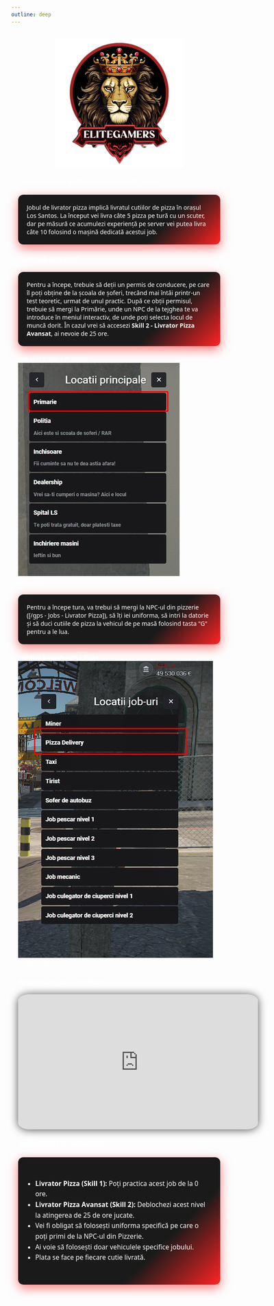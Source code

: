 ```yaml
---
outline: deep
---
```


<div class="eg-pizzajob">

<img src="../public/elitegamers.png" alt="logoEG" width="300" style="display:block; margin: 0 auto;">

<style>
.eg-pizzajob {
  font-family: 'Segoe UI', Tahoma, Geneva, Verdana, sans-serif;
  color: white;
  padding: 1rem;
}

.eg-pizzajob .eg-box {
  max-width: 700px;
  margin: 20px auto;
  padding: 20px;
  border-radius: 12px;
  background: linear-gradient(135deg, #1a1a1a 70%, #ff2323 100%);
  box-shadow: 0 8px 24px rgba(255, 35, 35, 0.6);
  color: #fff;
}

.eg-pizzajob ul {
  max-width: 700px;
  margin: 30px auto;
  line-height: 1.6;
  font-size: 1.1em;
  padding-left: 1.3em;
}

.eg-pizzajob ul ul {
  margin-top: 0.5rem;
  margin-bottom: 0.5rem;
  padding-left: 1.3em;
}

.eg-pizzajob details > summary {
  cursor: pointer;
  font-weight: 600;
  color: #ff2323;
  margin-top: 1rem;
  user-select: none;
}

.eg-pizzajob details > summary:hover {
  text-decoration: underline;
}

.eg-pizzajob iframe {
  display: block;
  margin: 0 auto;
  border-radius: 5%;
  box-shadow: 0 1px 20px rgba(0, 0, 0, 0.7);
}

.eg-pizzajob img.framed-photo {
  border-radius: 8px;
  border: 2px solid #ff2323;
  max-width: 100%;
  height: auto;
  display: block;
  margin: 1rem auto;
}
</style>

### Ce presupune acest job de livrator pizza?

<div class="eg-box">
  Jobul de livrator pizza implică livratul cutiilor de pizza în orașul Los Santos. La început vei livra câte 5 pizza pe tură cu un scuter, dar pe măsură ce acumulezi experiență pe server vei putea livra câte 10 folosind o mașină dedicată acestui job.
</div>

### Cum mă angajez?

<div class="eg-box">
  Pentru a începe, trebuie să deții un permis de conducere, pe care îl poți obține de la școala de șoferi, trecând mai întâi printr-un test teoretic, urmat de unul practic. După ce obții permisul, trebuie să mergi la Primărie, unde un NPC de la tejghea te va introduce în meniul interactiv, de unde poți selecta locul de muncă dorit. În cazul vrei să accesezi <b>Skill 2 - Livrator Pizza Avansat</b>, ai nevoie de 25 ore.
</div>

:::details Locatie Primarie
![](../public/joburi/gps.png){.framed-photo}
:::

<div class="eg-box">
  Pentru a începe tura, va trebui să mergi la NPC-ul din pizzerie ([/gps - Jobs - Livrator Pizza]), să îți iei uniforma, să intri la datorie și să duci cutiile de pizza la vehicul de pe masă folosind tasta "G" pentru a le lua.
</div>

:::details Locatie /gps | Pizza
![](../public/joburi/pizzadelivery.png){.framed-photo}
:::

### Prezentare job - YouTube

<iframe 
  width="560" 
  height="315" 
  src="https://www.youtube.com/embed/l9hLwMOz438"
  title="YouTube video player" 
  frameborder="0" 
  allow="accelerometer; autoplay; clipboard-write; encrypted-media; gyroscope; picture-in-picture" 
  allowfullscreen>
</iframe>

### Informații suplimentare:

<div class="eg-box">
  <ul>
    <li><b>Livrator Pizza (Skill 1):</b> Poți practica acest job de la 0 ore.</li>
    <li><b>Livrator Pizza Avansat (Skill 2):</b> Deblochezi acest nivel la atingerea de 25 de ore jucate.</li>
    <li>Vei fi obligat să folosești uniforma specifică pe care o poți primi de la NPC-ul din Pizzerie.</li>
    <li>Ai voie să folosești doar vehiculele specifice jobului.</li>
    <li>Plata se face pe fiecare cutie livrată.</li>
  </ul>
</div>

</div>
